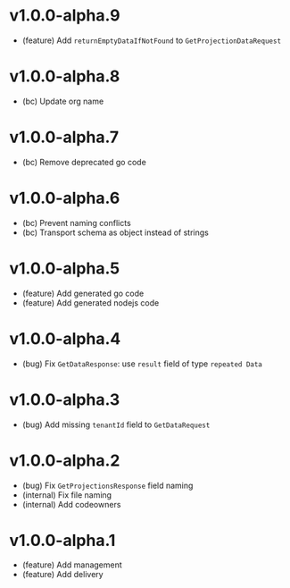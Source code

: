 # v1.0.0-alpha.9

- (feature) Add `returnEmptyDataIfNotFound` to `GetProjectionDataRequest`

# v1.0.0-alpha.8

- (bc) Update org name

# v1.0.0-alpha.7

- (bc) Remove deprecated go code

# v1.0.0-alpha.6

- (bc) Prevent naming conflicts
- (bc) Transport schema as object instead of strings

# v1.0.0-alpha.5

- (feature) Add generated go code
- (feature) Add generated nodejs code

# v1.0.0-alpha.4

- (bug) Fix `GetDataResponse`: use `result` field of type `repeated Data`

# v1.0.0-alpha.3

- (bug) Add missing `tenantId` field to `GetDataRequest`

# v1.0.0-alpha.2

- (bug) Fix `GetProjectionsResponse` field naming
- (internal) Fix file naming
- (internal) Add codeowners

# v1.0.0-alpha.1

- (feature) Add management
- (feature) Add delivery
